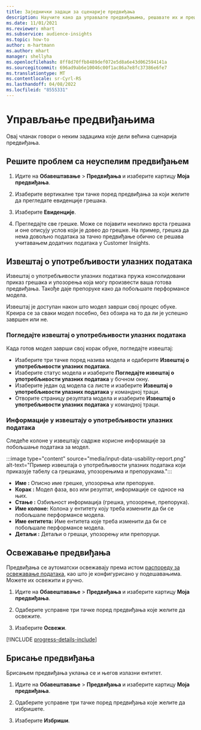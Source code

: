 ```yaml
---
title: Заједнички задаци за сценарије предвиђања
description: Научите како да управљате предвиђањима, решавате их и прецизирате.
ms.date: 11/01/2021
ms.reviewer: mhart
ms.subservice: audience-insights
ms.topic: how-to
author: m-hartmann
ms.author: mhart
manager: shellyha
ms.openlocfilehash: 8ff8d70ffb8489def072e5d8a6e43d062594141a
ms.sourcegitcommit: 696ad9ab6e10046c00f1ac86a7e8fc37386e6fe7
ms.translationtype: MT
ms.contentlocale: sr-Cyrl-RS
ms.lasthandoff: 04/08/2022
ms.locfileid: "8555331"
---
```

# <a name="manage-predictions"></a>Управљање предвиђањима

Овај чланак говори о неким задацима које дели већина сценарија предвиђања.

## <a name="troubleshoot-a-failed-prediction"></a>Решите проблем са неуспелим предвиђањем

1. Идите на **Обавештавање** > **Предвиђања** и изаберите картицу **Моја предвиђања**.

1. Изаберите вертикалне три тачке поред предвиђања за који желите да прегледате евиденције грешака.

1. Изаберите **Евиденције**.

1. Прегледајте све грешке. Може се појавити неколико врста грешака и оне описују услов који је довео до грешке. На пример, грешка да нема довољно података за тачно предвиђање обично се решава учитавањем додатних података у Customer Insights.

## <a name="input-data-usability-report"></a>Извештај о употребљивости улазних података

Извештај о употребљивости улазних података пружа консолидовани приказ грешака и упозорења која могу произвести ваша готова предвиђања. Такође даје препоруке како да побољшате перформансе модела.

Извештај је доступан након што модел заврши свој процес обуке. Креира се за сваки модел посебно, без обзира на то да ли је успешно завршен или не.

### <a name="view-the-input-data-usability-report"></a>Погледајте извештај о употребљивости улазних података

Када готов модел заврши свој корак обуке, погледајте извештај:
- Изаберите три тачке поред назива модела и одаберите **Извештај о употребљивости улазних података**.
- Изаберите статус модела и изаберите **Погледајте извештај о употребљивости улазних података** у бочном окну.
- Изаберите један од модела са листе и изаберите **Извештај о употребљивости улазних података** у командној траци.
- Отворите страницу резултата модела и изаберите **Извештај о употребљивости улазних података** у командној траци.

### <a name="information-in-the-input-data-usability-report"></a>Информације у извештају о употребљивости улазних података

Следеће колоне у извештају садрже корисне информације за побољшање података за модел.

:::image type="content" source="media/input-data-usability-report.png" alt-text="Пример извештаја о употребљивости улазних података који приказује табелу са грешкама, упозорењима и препорукама.":::

- **Име :** Описно име грешке, упозорења или препоруке.
- **Корак :** Модел фаза, воз или резултат, информације се односе на њих.
- **Стање :** Озбиљност информација (грешка, упозорење, препорука).
- **Име колоне:** Колона у ентитету коју треба изменити да би се побољшале перформансе модела.
- **Име ентитета:** Име ентитета које треба изменити да би се побољшале перформансе модела.
- **Детаљи :** Детаљи о грешци, упозорењу или препоруци.

## <a name="refresh-a-prediction"></a>Освежавање предвиђања

Предвиђања се аутоматски освежавају према истом [распореду за освежавање података](system.md#schedule-tab), као што је конфигурисано у подешавањима. Можете их освежити и ручно.

1. Идите на **Обавештавање** > **Предвиђања** и изаберите картицу **Моја предвиђања**.

1. Одаберите усправне три тачке поред предвиђања које желите да освежите.

1. Изаберите **Освежи**.

[!INCLUDE [progress-details-include](../includes/progress-details-pane.md)]

## <a name="delete-a-prediction"></a>Брисање предвиђања

Брисањем предвиђања уклања се и његов излазни ентитет.

1. Идите на **Обавештавање** > **Предвиђања** и изаберите картицу **Моја предвиђања**.

1. Одаберите усправне три тачке поред предвиђања које желите да избришете.

1. Изаберите **Избриши**.
